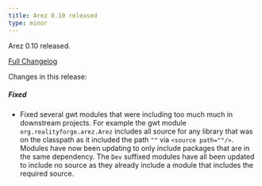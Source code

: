 ```yaml
---
title: Arez 0.10 released
type: minor
---
```


Arez 0.10 released. 

[Full Changelog](https://github.com/realityforge/arez/compare/v0.09...v0.10)   

Changes in this release:

##### Fixed
* Fixed several gwt modules that were including too much much in downstream projects. For example the gwt module
  `org.realityforge.arez.Arez` includes all source for any library that was on the classpath as it included the
  path `""` via `<source path=""/>`. Modules have now been updating to only include packages that are in the same
  dependency. The `Dev` suffixed modules have all been updated to include no source as they already include a
  module that includes the required source.


